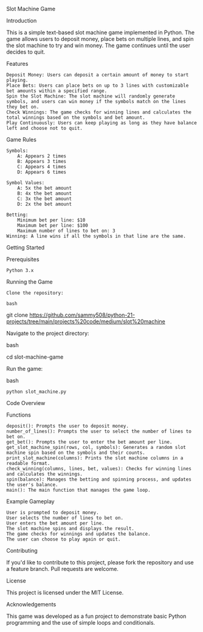 Slot Machine Game

Introduction

This is a simple text-based slot machine game implemented in Python. The game allows users to deposit money, place bets on multiple lines, and spin the slot machine to try and win money. The game continues until the user decides to quit.

Features

    Deposit Money: Users can deposit a certain amount of money to start playing.
    Place Bets: Users can place bets on up to 3 lines with customizable bet amounts within a specified range.
    Spin the Slot Machine: The slot machine will randomly generate symbols, and users can win money if the symbols match on the lines they bet on.
    Check Winnings: The game checks for winning lines and calculates the total winnings based on the symbols and bet amount.
    Play Continuously: Users can keep playing as long as they have balance left and choose not to quit.

Game Rules

    Symbols:
        A: Appears 2 times
        B: Appears 3 times
        C: Appears 4 times
        D: Appears 6 times

    Symbol Values:
        A: 5x the bet amount
        B: 4x the bet amount
        C: 3x the bet amount
        D: 2x the bet amount

    Betting:
        Minimum bet per line: $10
        Maximum bet per line: $100
        Maximum number of lines to bet on: 3
    Winning: A line wins if all the symbols in that line are the same.

Getting Started

Prerequisites

    Python 3.x

Running the Game

    Clone the repository:

    bash

git clone https://github.com/sammy508/python-21-projects/tree/main/projects%20code/medium/slot%20machine

Navigate to the project directory:

bash

cd slot-machine-game

Run the game:

bash

    python slot_machine.py

Code Overview

Functions

    deposit(): Prompts the user to deposit money.
    number_of_lines(): Prompts the user to select the number of lines to bet on.
    get_bet(): Prompts the user to enter the bet amount per line.
    get_slot_machine_spin(rows, col, symbols): Generates a random slot machine spin based on the symbols and their counts.
    print_slot_machine(columns): Prints the slot machine columns in a readable format.
    check_winning(columns, lines, bet, values): Checks for winning lines and calculates the winnings.
    spin(balance): Manages the betting and spinning process, and updates the user's balance.
    main(): The main function that manages the game loop.

Example Gameplay

    User is prompted to deposit money.
    User selects the number of lines to bet on.
    User enters the bet amount per line.
    The slot machine spins and displays the result.
    The game checks for winnings and updates the balance.
    The user can choose to play again or quit.

Contributing

If you'd like to contribute to this project, please fork the repository and use a feature branch. Pull requests are welcome.

License

This project is licensed under the MIT License.

Acknowledgements

This game was developed as a fun project to demonstrate basic Python programming and the use of simple loops and conditionals.
